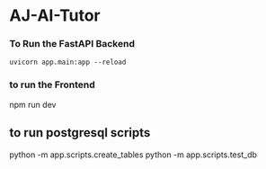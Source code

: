 # AJ-AI-Tutor

### To Run the FastAPI Backend 
`uvicorn app.main:app --reload`

### to run the Frontend
npm run dev

## to run postgresql scripts 
python -m app.scripts.create_tables
python -m app.scripts.test_db
